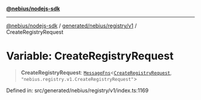 [**@nebius/nodejs-sdk**](../../../../../README.md)

***

[@nebius/nodejs-sdk](../../../../../README.md) / [generated/nebius/registry/v1](../README.md) / CreateRegistryRequest

# Variable: CreateRegistryRequest

> **CreateRegistryRequest**: [`MessageFns`](../../../../../runtime/protos/core/interfaces/MessageFns.md)\<[`CreateRegistryRequest`](../interfaces/CreateRegistryRequest.md), `"nebius.registry.v1.CreateRegistryRequest"`\>

Defined in: src/generated/nebius/registry/v1/index.ts:1169
